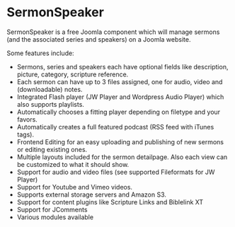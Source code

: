 SermonSpeaker
==============

SermonSpeaker is a free Joomla component which will manage sermons (and the associated series and speakers) on a Joomla website.
 
Some features include:  
* Sermons, series and speakers each have optional fields like description, picture, category, scripture reference.  
* Each sermon can have up to 3 files assigned, one for audio, video and (downloadable) notes.  
* Integrated Flash player (JW Player and Wordpress Audio Player) which also supports playlists.  
* Automatically chooses a fitting player depending on filetype and your favors.  
* Automatically creates a full featured podcast (RSS feed with iTunes tags).  
* Frontend Editing for an easy uploading and publishing of new sermons or editing existing ones.  
* Multiple layouts included for the sermon detailpage. Also each view can be customized to what it should show.  
* Support for audio and video files (see supported Fileformats for JW Player)  
* Support for Youtube and Vimeo videos.  
* Supports external storage servers and Amazon S3.  
* Support for content plugins like Scripture Links and Biblelink XT  
* Support for JComments  
* Various modules available  
